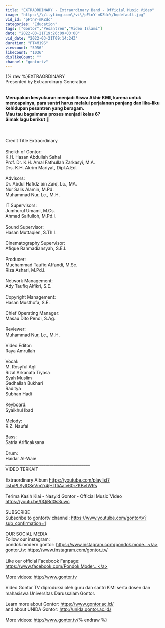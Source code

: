 ```yaml
---
title: "EXTRAORDINARY - Extraordinary Band - Official Music Video"
image: "https:\/\/i.ytimg.com\/vi\/pFtnY-mKZdc\/hqdefault.jpg"
vid_id: "pFtnY-mKZdc"
categories: "Education"
tags: ["Gontor","Pesantren","Video Islami"]
date: "2022-03-21T19:26:09+03:00"
vid_date: "2022-03-21T09:14:24Z"
duration: "PT4M19S"
viewcount: "5956"
likeCount: "1036"
dislikeCount: ""
channel: "gontortv"
---
```

{% raw %}EXTRAORDINARY<br />Presented by Extraordinary Generation<br />______________________________________________________<br /><br />Merupakan kesyukuran menjadi Siswa Akhir KMI, karena untuk mencapainya, para santri harus melalui perjalanan panjang dan lika-liku kehidupan pesantren yang beragam.<br />Mau tau bagaimana proses menjadi kelas 6?<br />Simak lagu berikut 🎼<br /><br />______________________________________________________<br /><br />Credit Title Extraordinary<br /><br />Sheikh of Gontor:<br />K.H. Hasan Abdullah Sahal<br />Prof. Dr. K.H. Amal Fathullah Zarkasyi, M.A.<br />Drs. K.H. Akrim Mariyat, Dipl.A.Ed.<br /><br />Advisors: <br />Dr. Abdul Hafidz bin Zaid, Lc., MA.<br />Nur Salis Alamin, M.Pd.<br />Muhammad Nur, Lc., M.H.<br /><br />IT Supervisors: <br />Jumhurul Umami, M.Cs.<br />Ahmad Saifulloh, M.Pd.I.<br /><br />Sound Supervisor:<br />Hasan Muttaqien, S.Th.I.<br /><br />Cinematography Supervisor: <br />Afique Rahmadiansyah, S.E.I.<br /><br />Producer: <br />Muchammad Taufiq Affandi, M.Sc.<br />Riza Ashari, M.Pd.I.<br /><br />Network Management:<br />Ady Taufiq Alfikri, S.E.<br /><br />Copyright Management:<br />Hasan Musthofa, S.E.<br /><br />Chief Operating Manager:<br />Masau Dito Pendi, S.Ag.<br /><br />Reviewer:<br />Muhammad Nur, Lc., M.H.<br /><br />Video Editor:<br />Raya Amrullah<br /><br />Vocal:<br />M. Rosyful Aqli<br />Rizal Arkanata Tiyasa<br />Syah Muslim<br />Gadhallah Bukhari<br />Raditya<br />Subhan Hadi<br /><br />Keyboard:<br />Syaikhul Ibad<br /><br />Melody:<br />R.Z. Naufal<br /><br />Bass:<br />Satria Arificaksana<br /><br />Drum:<br />Haidar Al-Waie<br />__________________________________________<br />VIDEO TERKAIT <br /><br />Extraordinary Album <a rel="nofollow" target="blank" href="https://youtube.com/playlist?list=PLSylGSeVm2r4jHlTtiAaIy60rZKBvtWRs">https://youtube.com/playlist?list=PLSylGSeVm2r4jHlTtiAaIy60rZKBvtWRs</a><br /><br />Terima Kasih Kiai - Nasyid Gontor - Official Music Video <a rel="nofollow" target="blank" href="https://youtu.be/0QiBd0s3uwc">https://youtu.be/0QiBd0s3uwc</a><br /><br />SUBSCRIBE<br />Subscribe to gontortv channel: <a rel="nofollow" target="blank" href="https://www.youtube.com/gontortv?sub_confirmation=1">https://www.youtube.com/gontortv?sub_confirmation=1</a><br /><br />OUR SOCIAL MEDIA<br />Follow our instagram: <br />pondok.modern.gontor: <a rel="nofollow" target="blank" href="https://www.instagram.com/pondok.mode...">https://www.instagram.com/pondok.mode...</a><br />gontor_tv: <a rel="nofollow" target="blank" href="https://www.instagram.com/gontor_tv/">https://www.instagram.com/gontor_tv/</a><br /><br />Like our official Facebook Fanpage: <a rel="nofollow" target="blank" href="https://www.facebook.com/Pondok.Moder...">https://www.facebook.com/Pondok.Moder...</a><br /><br />More videos: <a rel="nofollow" target="blank" href="http://www.gontor.tv">http://www.gontor.tv</a><br /><br />Video Gontor TV diproduksi oleh guru dan santri KMI serta dosen dan mahasiswa Universitas Darussalam Gontor.<br /><br />Learn more about Gontor: <a rel="nofollow" target="blank" href="https://www.gontor.ac.id/">https://www.gontor.ac.id/</a><br />and about UNIDA Gontor: <a rel="nofollow" target="blank" href="http://unida.gontor.ac.id/">http://unida.gontor.ac.id/</a><br /><br />More videos: <a rel="nofollow" target="blank" href="http://www.gontor.tv">http://www.gontor.tv</a>{% endraw %}
